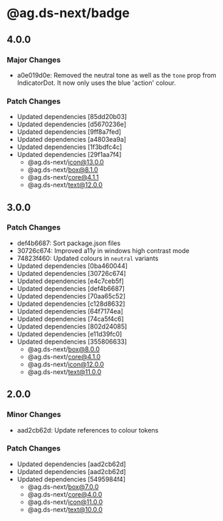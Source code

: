 # @ag.ds-next/badge

## 4.0.0

### Major Changes

- a0e019d0e: Removed the neutral tone as well as the `tone` prop from IndicatorDot. It now only uses the blue 'action' colour.

### Patch Changes

- Updated dependencies [85dd20b03]
- Updated dependencies [d5670236e]
- Updated dependencies [9ff8a7fed]
- Updated dependencies [a4803ea9a]
- Updated dependencies [1f3bdfc4c]
- Updated dependencies [29f1aa7f4]
  - @ag.ds-next/icon@13.0.0
  - @ag.ds-next/box@8.1.0
  - @ag.ds-next/core@4.1.1
  - @ag.ds-next/text@12.0.0

## 3.0.0

### Patch Changes

- def4b6687: Sort package.json files
- 30726c674: Improved a11y in windows high contrast mode
- 74823f460: Updated colours in `neutral` variants
- Updated dependencies [0ba460044]
- Updated dependencies [30726c674]
- Updated dependencies [e4c7ceb5f]
- Updated dependencies [def4b6687]
- Updated dependencies [70aa65c52]
- Updated dependencies [c128d8632]
- Updated dependencies [64f7174ea]
- Updated dependencies [74ca5f4c6]
- Updated dependencies [802d24085]
- Updated dependencies [e11d39fc0]
- Updated dependencies [355806633]
  - @ag.ds-next/box@8.0.0
  - @ag.ds-next/core@4.1.0
  - @ag.ds-next/icon@12.0.0
  - @ag.ds-next/text@11.0.0

## 2.0.0

### Minor Changes

- aad2cb62d: Update references to colour tokens

### Patch Changes

- Updated dependencies [aad2cb62d]
- Updated dependencies [aad2cb62d]
- Updated dependencies [5495984f4]
  - @ag.ds-next/box@7.0.0
  - @ag.ds-next/core@4.0.0
  - @ag.ds-next/icon@11.0.0
  - @ag.ds-next/text@10.0.0
